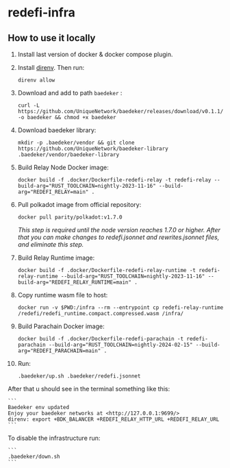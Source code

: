 # redefi-infra

## How to use it locally
1. Install last version of docker & docker compose plugin.

2. Install [direnv](https://direnv.net/). Then run:

    ```
    direnv allow 
    ```

3. Download and add to path `baedeker` :

    ```
    curl -L https://github.com/UniqueNetwork/baedeker/releases/download/v0.1.1/baedeker -o baedeker && chmod +x baedeker
    ```

4. Download baedeker library:

    ```
    mkdir -p .baedeker/vendor && git clone https://github.com/UniqueNetwork/baedeker-library .baedeker/vendor/baedeker-library
    ```

5. Build Relay Node Docker image:

    ```
    docker build -f .docker/Dockerfile-redefi-relay -t redefi-relay --build-arg="RUST_TOOLCHAIN=nightly-2023-11-16" --build-arg="REDEFI_RELAY=main" .
    ```

6. Pull polkadot image from official repository:

    ```
    docker pull parity/polkadot:v1.7.0
    ```
    *This step is required until the node version reaches 1.7.0 or higher. After that you can make changes to redefi.jsonnet and rewrites.jsonnet files, and eliminate this step.* 

7. Build Relay Runtime image:
   
    ```
    docker build -f .docker/Dockerfile-redefi-relay-runtime -t redefi-relay-runtime --build-arg="RUST_TOOLCHAIN=nightly-2023-11-16" --build-arg="REDEFI_RELAY_RUNTIME=main" .
    ```
    
8. Copy runtime wasm file to host:
    ```
    docker run -v $PWD:/infra --rm --entrypoint cp redefi-relay-runtime /redefi/redefi_runtime.compact.compressed.wasm /infra/
    ```

9. Build Parachain Docker image:

    ```
    docker build -f .docker/Dockerfile-redefi-parachain -t redefi-parachain --build-arg="RUST_TOOLCHAIN=nightly-2024-02-15" --build-arg="REDEFI_PARACHAIN=main" .
    ```

10. Run:

    ```
    .baedeker/up.sh .baedeker/redefi.jsonnet
    ```

Аfter that u should see in the terminal something like this:

    ```
    Baedeker env updated
    Enjoy your baedeker networks at <http://127.0.0.1:9699/>
    direnv: export +BDK_BALANCER +REDEFI_RELAY_HTTP_URL +REDEFI_RELAY_URL
    ```

To disable the infrastructure run:

    ```
    .baedeker/down.sh
    ```
